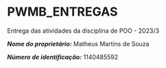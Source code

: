 # PWMB_ENTREGAS

Entrega das atividades da disciplina de POO - 2023/3

**_Nome do proprietário:_** Matheus Martins de Souza

**_Número de identificação:_** 1140485592


